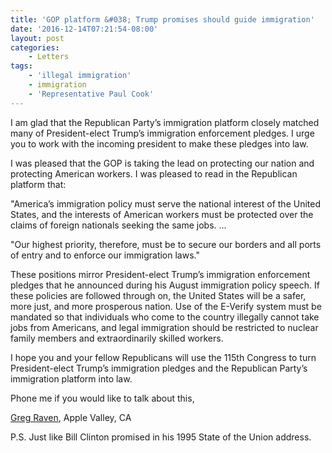 ```yaml
---
title: 'GOP platform &#038; Trump promises should guide immigration'
date: '2016-12-14T07:21:54-08:00'
layout: post
categories:
    - Letters
tags:
    - 'illegal immigration'
    - immigration
    - 'Representative Paul Cook'
---
```


I am glad that the Republican Party’s immigration platform closely matched many of President-elect Trump’s immigration enforcement pledges. I urge you to work with the incoming president to make these pledges into law.

I was pleased that the GOP is taking the lead on protecting our nation and protecting American workers. I was pleased to read in the Republican platform that:

"America’s immigration policy must serve the national interest of the United States, and the interests of American workers must be protected over the claims of foreign nationals seeking the same jobs. ...

"Our highest priority, therefore, must be to secure our borders and all ports of entry and to enforce our immigration laws."

These positions mirror President-elect Trump’s immigration enforcement pledges that he announced during his August immigration policy speech. If these policies are followed through on, the United States will be a safer, more just, and more prosperous nation. Use of the E-Verify system must be mandated so that individuals who come to the country illegally cannot take jobs from Americans, and legal immigration should be restricted to nuclear family members and extraordinarily skilled workers.

I hope you and your fellow Republicans will use the 115th Congress to turn President-elect Trump’s immigration pledges and the Republican Party’s immigration platform into law.

Phone me if you would like to talk about this,

[Greg Raven](https://www.gregraven.org), Apple Valley, CA

P.S. Just like Bill Clinton promised in his 1995 State of the Union address.